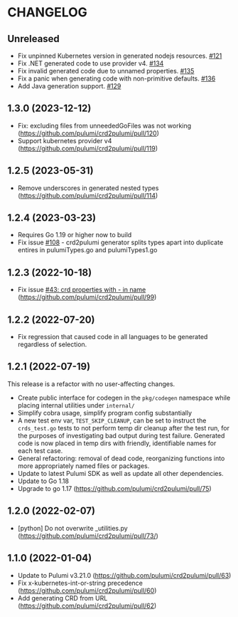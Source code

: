 # CHANGELOG

## Unreleased

- Fix unpinned Kubernetes version in generated nodejs resources. [#121](https://github.com/pulumi/crd2pulumi/pull/121)
- Fix .NET generated code to use provider v4. [#134](https://github.com/pulumi/crd2pulumi/pull/134)
- Fix invalid generated code due to unnamed properties. [#135](https://github.com/pulumi/crd2pulumi/pull/135)
- Fix a panic when generating code with non-primitive defaults. [#136](https://github.com/pulumi/crd2pulumi/pull/136)
- Add Java generation support. [#129](https://github.com/pulumi/crd2pulumi/pull/129)

## 1.3.0 (2023-12-12)

- Fix: excluding files from unneededGoFiles was not working (<https://github.com/pulumi/crd2pulumi/pull/120>)
- Support kubernetes provider v4 (<https://github.com/pulumi/crd2pulumi/pull/119>)

## 1.2.5 (2023-05-31)

- Remove underscores in generated nested types (<https://github.com/pulumi/crd2pulumi/pull/114>)

## 1.2.4 (2023-03-23)

- Requires Go 1.19 or higher now to build
- Fix issue [#108](https://github.com/pulumi/crd2pulumi/issues/108) - crd2pulumi generator splits types apart into duplicate entires in pulumiTypes.go and pulumiTypes1.go

## 1.2.3 (2022-10-18)

- Fix issue [#43: crd properties with - in name](https://github.com/pulumi/crd2pulumi/issues/43) (<https://github.com/pulumi/crd2pulumi/pull/99>)

## 1.2.2 (2022-07-20)

- Fix regression that caused code in all languages to be generated regardless of selection.

## 1.2.1 (2022-07-19)

This release is a refactor with no user-affecting changes.

- Create public interface for codegen in the `pkg/codegen` namespace
  while placing internal utilities under `internal/`
- Simplify cobra usage, simplify program config substantially
- A new test env var, `TEST_SKIP_CLEANUP`, can be set to instruct the
  `crds_test.go` tests to not perform temp dir cleanup after the test
  run, for the purposes of investigating bad output during test failure.
  Generated code is now placed in temp dirs with friendly, identifiable
  names for each test case.
- General refactoring: removal of dead code, reorganizing functions into
  more appropriately named files or packages.
- Update to latest Pulumi SDK as well as update all other dependencies.
- Update to Go 1.18
- Upgrade to go 1.17 (<https://github.com/pulumi/crd2pulumi/pull/75>)

## 1.2.0 (2022-02-07)

- [python] Do not overwrite _utilities.py (<https://github.com/pulumi/crd2pulumi/pull/73/>)

## 1.1.0 (2022-01-04)

- Update to Pulumi v3.21.0 (<https://github.com/pulumi/crd2pulumi/pull/63>)
- Fix x-kubernetes-int-or-string precedence (<https://github.com/pulumi/crd2pulumi/pull/60>)
- Add generating CRD from URL (<https://github.com/pulumi/crd2pulumi/pull/62>)
